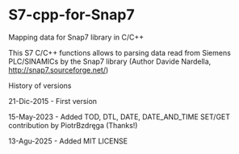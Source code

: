 # S7-cpp-for-Snap7
Mapping data for Snap7 library in C/C++

This S7 C/C++ functions allows to parsing data read from Siemens PLC/SINAMICs by the Snap7 library (Author Davide Nardella,  http://snap7.sourceforge.net/)

History of versions

21-Dic-2015 - First version

15-May-2023 - Added TOD, DTL, DATE, DATE_AND_TIME SET/GET contribution by PiotrBzdręga (Thanks!)

13-Agu-2025 - Added MIT LICENSE




